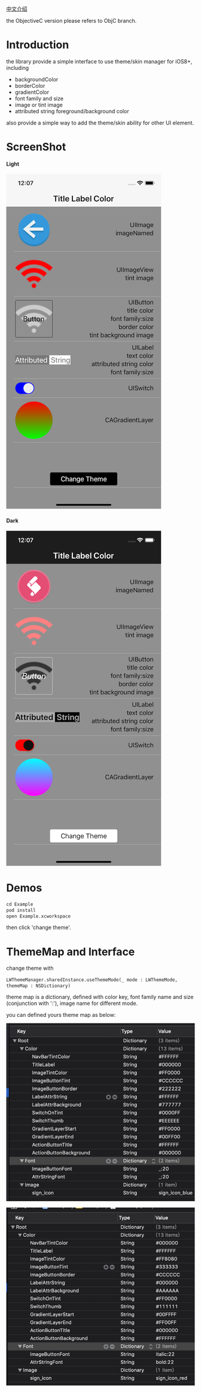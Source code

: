 
[中文介绍](http://suchang.net/blog/2019-12.html#p1)

the ObjectiveC version please refers to ObjC branch.

# Introduction

the library provide a simple interface to use theme/skin manager for iOS8+, including 

- backgroundColor
- borderColor
- gradientColor
- font family and size
- image or tint image
- attributed string foreground/background color

also provide a simple way to add the theme/skin ability for other UI element.

# ScreenShot

#### Light

![Light](https://github.com/lalawue/LWTheme/blob/Swift/Example/Screenshot/light.png)

#### Dark

![Dark](https://github.com/lalawue/LWTheme/blob/Swift/Example/Screenshot/dark.png)

# Demos

```
cd Example
pod install
open Example.xcworkspace
```

then click 'change theme'.

# ThemeMap and Interface

change theme with 

```
LWThemeManager.sharedInstance.useThemeMode(_ mode : LWThemeMode, themeMap : NSDictionary)
```

theme map is a dictionary, defined with color key, font family name and size (conjunction with ':'), image name for different mode.

you can defined yours theme map as below:

![LightMap](https://github.com/lalawue/LWTheme/blob/Swift/Example/Screenshot/lightmap.png)

![DarkMap](https://github.com/lalawue/LWTheme/blob/Swift/Example/Screenshot/darkmap.png)
